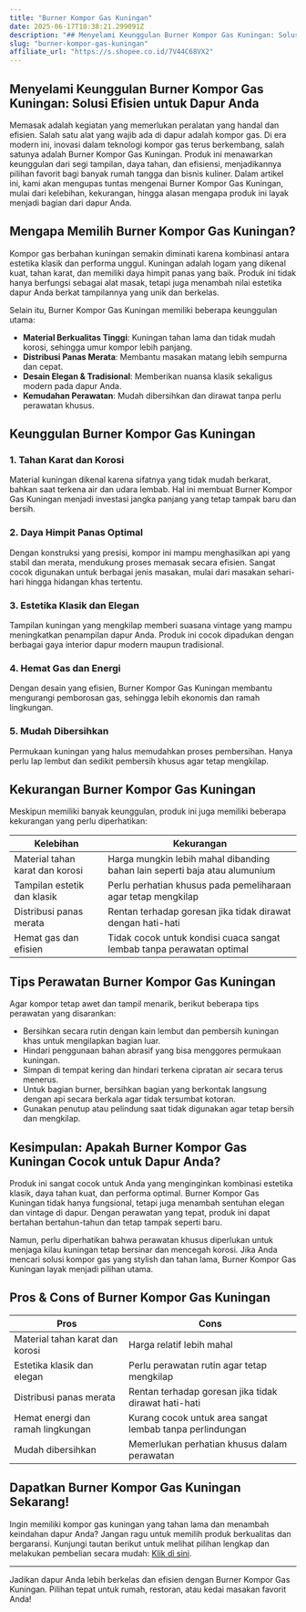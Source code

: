 ```yaml
---
title: "Burner Kompor Gas Kuningan"
date: 2025-06-17T10:38:21.299091Z
description: "## Menyelami Keunggulan Burner Kompor Gas Kuningan: Solusi Efisien untuk Dapur Anda..."
slug: "burner-kompor-gas-kuningan"
affiliate_url: "https://s.shopee.co.id/7V44C68VX2"
---
```

## Menyelami Keunggulan Burner Kompor Gas Kuningan: Solusi Efisien untuk Dapur Anda

Memasak adalah kegiatan yang memerlukan peralatan yang handal dan efisien. Salah satu alat yang wajib ada di dapur adalah kompor gas. Di era modern ini, inovasi dalam teknologi kompor gas terus berkembang, salah satunya adalah Burner Kompor Gas Kuningan. Produk ini menawarkan keunggulan dari segi tampilan, daya tahan, dan efisiensi, menjadikannya pilihan favorit bagi banyak rumah tangga dan bisnis kuliner. Dalam artikel ini, kami akan mengupas tuntas mengenai Burner Kompor Gas Kuningan, mulai dari kelebihan, kekurangan, hingga alasan mengapa produk ini layak menjadi bagian dari dapur Anda.

## Mengapa Memilih Burner Kompor Gas Kuningan?

Kompor gas berbahan kuningan semakin diminati karena kombinasi antara estetika klasik dan performa unggul. Kuningan adalah logam yang dikenal kuat, tahan karat, dan memiliki daya himpit panas yang baik. Produk ini tidak hanya berfungsi sebagai alat masak, tetapi juga menambah nilai estetika dapur Anda berkat tampilannya yang unik dan berkelas.

Selain itu, Burner Kompor Gas Kuningan memiliki beberapa keunggulan utama:

- **Material Berkualitas Tinggi**: Kuningan tahan lama dan tidak mudah korosi, sehingga umur kompor lebih panjang.
- **Distribusi Panas Merata**: Membantu masakan matang lebih sempurna dan cepat.
- **Desain Elegan & Tradisional**: Memberikan nuansa klasik sekaligus modern pada dapur Anda.
- **Kemudahan Perawatan**: Mudah dibersihkan dan dirawat tanpa perlu perawatan khusus.

## Keunggulan Burner Kompor Gas Kuningan

### 1. Tahan Karat dan Korosi

Material kuningan dikenal karena sifatnya yang tidak mudah berkarat, bahkan saat terkena air dan udara lembab. Hal ini membuat Burner Kompor Gas Kuningan menjadi investasi jangka panjang yang tetap tampak baru dan bersih.

### 2. Daya Himpit Panas Optimal

Dengan konstruksi yang presisi, kompor ini mampu menghasilkan api yang stabil dan merata, mendukung proses memasak secara efisien. Sangat cocok digunakan untuk berbagai jenis masakan, mulai dari masakan sehari-hari hingga hidangan khas tertentu.

### 3. Estetika Klasik dan Elegan

Tampilan kuningan yang mengkilap memberi suasana vintage yang mampu meningkatkan penampilan dapur Anda. Produk ini cocok dipadukan dengan berbagai gaya interior dapur modern maupun tradisional.

### 4. Hemat Gas dan Energi

Dengan desain yang efisien, Burner Kompor Gas Kuningan membantu mengurangi pemborosan gas, sehingga lebih ekonomis dan ramah lingkungan.

### 5. Mudah Dibersihkan

Permukaan kuningan yang halus memudahkan proses pembersihan. Hanya perlu lap lembut dan sedikit pembersih khusus agar tetap mengkilap.

## Kekurangan Burner Kompor Gas Kuningan

Meskipun memiliki banyak keunggulan, produk ini juga memiliki beberapa kekurangan yang perlu diperhatikan:

| Kelebihan | Kekurangan |
| --- | --- |
| Material tahan karat dan korosi | Harga mungkin lebih mahal dibanding bahan lain seperti baja atau alumunium |
| Tampilan estetik dan klasik | Perlu perhatian khusus pada pemeliharaan agar tetap mengkilap |
| Distribusi panas merata | Rentan terhadap goresan jika tidak dirawat dengan hati-hati |
| Hemat gas dan efisien | Tidak cocok untuk kondisi cuaca sangat lembab tanpa perawatan optimal |

## Tips Perawatan Burner Kompor Gas Kuningan

Agar kompor tetap awet dan tampil menarik, berikut beberapa tips perawatan yang disarankan:

- Bersihkan secara rutin dengan kain lembut dan pembersih kuningan khas untuk mengilapkan bagian luar.
- Hindari penggunaan bahan abrasif yang bisa menggores permukaan kuningan.
- Simpan di tempat kering dan hindari terkena cipratan air secara terus menerus.
- Untuk bagian burner, bersihkan bagian yang berkontak langsung dengan api secara berkala agar tidak tersumbat kotoran.
- Gunakan penutup atau pelindung saat tidak digunakan agar tetap bersih dan mengkilap.

## Kesimpulan: Apakah Burner Kompor Gas Kuningan Cocok untuk Dapur Anda?

Produk ini sangat cocok untuk Anda yang menginginkan kombinasi estetika klasik, daya tahan kuat, dan performa optimal. Burner Kompor Gas Kuningan tidak hanya fungsional, tetapi juga menambah sentuhan elegan dan vintage di dapur. Dengan perawatan yang tepat, produk ini dapat bertahan bertahun-tahun dan tetap tampak seperti baru.

Namun, perlu diperhatikan bahwa perawatan khusus diperlukan untuk menjaga kilau kuningan tetap bersinar dan mencegah korosi. Jika Anda mencari solusi kompor gas yang stylish dan tahan lama, Burner Kompor Gas Kuningan layak menjadi pilihan utama.

## Pros & Cons of Burner Kompor Gas Kuningan

| Pros | Cons |
| --- | --- |
| Material tahan karat dan korosi | Harga relatif lebih mahal |
| Estetika klasik dan elegan | Perlu perawatan rutin agar tetap mengkilap |
| Distribusi panas merata | Rentan terhadap goresan jika tidak dirawat hati-hati |
| Hemat energi dan ramah lingkungan | Kurang cocok untuk area sangat lembab tanpa perlindungan |
| Mudah dibersihkan | Memerlukan perhatian khusus dalam perawatan |

## Dapatkan Burner Kompor Gas Kuningan Sekarang!

Ingin memiliki kompor gas kuningan yang tahan lama dan menambah keindahan dapur Anda? Jangan ragu untuk memilih produk berkualitas dan bergaransi. Kunjungi tautan berikut untuk melihat pilihan lengkap dan melakukan pembelian secara mudah: [Klik di sini](https://s.shopee.co.id/7V44C68VX2).

---

Jadikan dapur Anda lebih berkelas dan efisien dengan Burner Kompor Gas Kuningan. Pilihan tepat untuk rumah, restoran, atau kedai masakan favorit Anda!